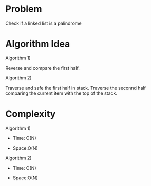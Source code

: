 # Problem

Check if a linked list is a palindrome

# Algorithm Idea

Algorithm 1)

Reverse and compare the first half.

Algorithm 2)

Traverse and safe the first half in stack. Traverse the seconnd half comparing the current item with the top of the stack.

# Complexity

Algorithm 1)

- Time: O(N)

- Space:O(N)

Algorithm 2)

- Time: O(N)

- Space:O(N)
